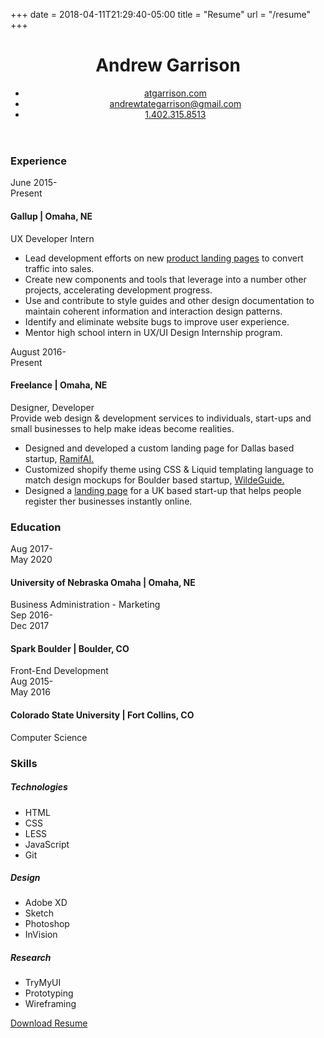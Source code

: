+++
date = 2018-04-11T21:29:40-05:00
title = "Resume"
url = "/resume"
+++

<header class="c-cv-contact">
    <h1 class="c-cv-contact__name">Andrew Garrison</h1>
    <ul>
        <li><a class="c-cv-contact__link" href="//atgarrison.com">atgarrison.com</a></li>
        <li><a class="c-cv-contact__link" href="mailto:andrewtategarrison@gmail.com">andrewtategarrison@gmail.com</a></li>
        <li><a class="c-cv-contact__link" href="tel:+14023158513">1.402.315.8513</a></li>
    </ul>
</header>

<section class="c-cv-section">
    <h3 class="c-cv-section__heading">Experience</h3>
    <div class="flex-display flex-display--baseline">
        <div class="c-cv-date-range">June 2015<span class="c-dash-divider">-</span><br>Present</div>
        <div class="c-cv-group">
            <h4 class="c-cv-group__name">Gallup | <span>Omaha, NE</span></h4>
            <div class="c-cv-group__position">UX Developer Intern</div>
            <ul class="c-cv-group-list">
                <li>Lead development efforts on new <a href="/projects/project/borntobuild/">product landing pages</a> to convert traffic into sales.</li>
                <li>Create new components and tools that leverage into a number other projects, accelerating development progress.</li>
                <li>Use and contribute to style guides and other design documentation to maintain coherent information and interaction design patterns.</li>
                <li>Identify and eliminate website bugs to improve user experience.</li>
                <li>Mentor high school intern in UX/UI Design Internship program.</li>
            </ul>
        </div>
    </div>
    <div class="flex-display flex-display--baseline">
        <div class="c-cv-date-range">August 2016<span class="c-dash-divider">-</span><br>Present</div>
        <div class="c-cv-group">
            <h4 class="c-cv-group__name">Freelance | <span>Omaha, NE</span></h4>
            <div class="c-cv-group__position">Designer, Developer</div>
            <div class="c-cv-group__desc">Provide web design & development services to individuals, start-ups and small businesses to help make ideas become realities.</div>
            <ul class="c-cv-group-list">
                <li>Designed and developed a custom landing page for Dallas based startup, <a href="/projects/project/ramifai/">RamifAI.</a></li>
                <li>Customized shopify theme using CSS & Liquid templating language to match design mockups for Boulder based startup, <a href="/projects/project/wildeguide/">WildeGuide.</a></li>
                <li>Designed a <a href="//www.behance.net/gallery/51154251/Landing-Page-for-Startup-CO">landing page</a> for a UK based start-up that helps people register ther businesses instantly online.</li>
            </ul>
        </div>
    </div>
</section>
<section class="c-cv-section">
    <h3 class="c-cv-section__heading">Education</h3>
    <div class="flex-display flex-display--baseline">
        <div class="c-cv-date-range">Aug 2017<span class="c-dash-divider">-</span><br>May 2020</div>
        <div class="c-cv-group">   
            <h4 class="c-cv-group__name">University of Nebraska Omaha | <span>Omaha, NE</span></h4>
            <div class="c-cv-group__position">Business Administration - Marketing</div>
        </div>
    </div>
    <div class="flex-display flex-display--baseline">
        <div class="c-cv-date-range">Sep 2016<span class="c-dash-divider">-</span><br>Dec 2017</div>
        <div class="c-cv-group">
            <h4 class="c-cv-group__name">Spark Boulder | <span>Boulder, CO</span></h4>
            <div class="c-cv-group__position">Front-End Development</div>
        </div>
    </div>
    <div class="flex-display flex-display--baseline">
        <div class="c-cv-date-range">Aug 2015<span class="c-dash-divider">-</span><br>May 2016</div>
        <div class="c-cv-group">
            <h4 class="c-cv-group__name">Colorado State University | <span>Fort Collins, CO</span></h4>
            <div class="c-cv-group__position">Computer Science</div>
        </div>
    </div>
</section>
<section class="c-cv-section">
    <h3 class="c-cv-section__heading">Skills</h3>
    <div class="c-cv-skills flex-display">
        <div class="c-cv-group">
            <h5 class="c-cv-group__category">Technologies</h5>
            <ul class="c-cv-group-list">
                <li>HTML</li>
                <li>CSS</li>
                <li>LESS</li>
                <li>JavaScript</li>
                <li>Git</li>
            </ul>
        </div>
        <div class="c-cv-group">
            <h5 class="c-cv-group__category">Design</h5>
            <ul class="c-cv-group-list">
                <li>Adobe XD</li>
                <li>Sketch</li>
                <li>Photoshop</li>
                <li>InVision</li>
            </ul>
        </div>
        <div class="c-cv-group">
            <h5 class="c-cv-group__category">Research</h5>
            <ul class="c-cv-group-list">
                <li>TryMyUI</li>
                <li>Prototyping</li>
                <li>Wireframing</li>
            </ul>
        </div>
    </div>
</section>

<section class="c-cv-section c-cv-section--download">
    <a onclick="alert('The PDF version of resume is not yet available. Coming soon though. Sorry for the inconvenience!')" href="#" class="btn btn-primary">Download Resume</a>
</section>